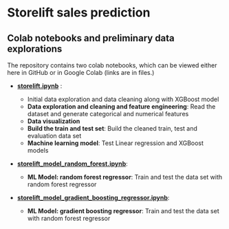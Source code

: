 # Storelift sales prediction

## Colab notebooks and preliminary data explorations
The repository contains two colab notebooks, which can be viewed either here in GitHub or in Google Colab (links are in files.)
* [**storelift.ipynb**](https://github.com/shriman/storelift_sales_prediction/blob/main/storelift.ipynb) : 
  * Initial data exploration and data cleaning along with XGBoost model
  * **Data exploration and cleaning and feature engineering**: Read the dataset and generate categorical and numerical features
  * **Data visualization**
  * **Build the train and test set**: Build the cleaned train, test and evaluation data set
  * **Machine learning model**: Test Linear regression and XGBoost models
  
* [**storelift_model_random_forest.ipynb**](https://github.com/shriman/storelift_sales_prediction/blob/main/storelift_model_random_forest.ipynb):  
  * **ML Model: random forest regressor**: Train and test the data set with random forest regressor
  
* [**storelift_model_gradient_boosting_regressor.ipynb**](https://github.com/shriman/storelift_sales_prediction/blob/main/storelift_model_gradient_boosting_regressor.ipynb):  
  * **ML Model: gradient boosting regressor**: Train and test the data set with random forest regressor
